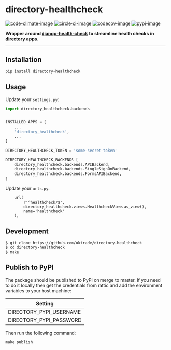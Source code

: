 # directory-healthcheck

[![code-climate-image]][code-climate]
[![circle-ci-image]][circle-ci]
[![codecov-image]][codecov]
[![pypi-image]][pypi]

**Wrapper around [django-health-check](https://github.com/KristianOellegaard/django-health-check) to streamline health checks in [directory apps](https://github.com/uktrade/?utf8=%E2%9C%93&q=directory&type=&language=).**

---

## Installation

```shell
pip install directory-healthcheck
```

## Usage
Update your `settings.py`:

```py
import directory_healthcheck.backends


INSTALLED_APPS = [
    ...
    'directory_healthcheck',
    ...
]

DIRECTORY_HEALTHCHECK_TOKEN = 'some-secret-token'

DIRECTORY_HEALTHCHECK_BACKENDS [
    directory_healthcheck.backends.APIBackend,
    directory_healthcheck.backends.SingleSignOnBackend,
    directory_healthcheck.backends.FormsAPIBackend,
]

```

Update your `urls.py`:

```
    url(
        r'^healthcheck/$',
        directory_healthcheck.views.HealthcheckView.as_view(),
        name='healthcheck'
    ),

```


## Development

    $ git clone https://github.com/uktrade/directory-healthcheck
    $ cd directory-healthcheck
    $ make

## Publish to PyPI

The package should be published to PyPI on merge to master. If you need to do it locally then get the credentials from rattic and add the environment variables to your host machine:

| Setting                     |
| --------------------------- |
| DIRECTORY_PYPI_USERNAME     |
| DIRECTORY_PYPI_PASSWORD     |


Then run the following command:

    make publish


[code-climate-image]: https://codeclimate.com/github/uktrade/directory-healthcheck/badges/issue_count.svg
[code-climate]: https://codeclimate.com/github/uktrade/directory-healthcheck

[circle-ci-image]: https://circleci.com/gh/uktrade/directory-healthcheck/tree/master.svg?style=svg
[circle-ci]: https://circleci.com/gh/uktrade/directory-healthcheck/tree/master

[codecov-image]: https://codecov.io/gh/uktrade/directory-healthcheck/branch/master/graph/badge.svg
[codecov]: https://codecov.io/gh/uktrade/directory-healthcheck

[pypi-image]: https://badge.fury.io/py/directory-healthcheck.svg
[pypi]: https://badge.fury.io/py/directory-healthcheck
